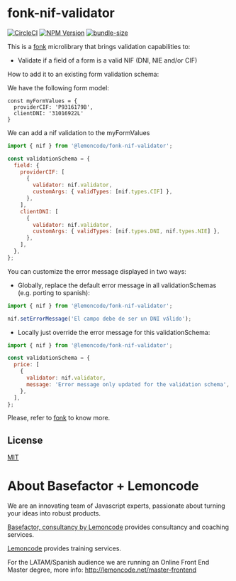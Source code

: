 # fonk-nif-validator

[![CircleCI](https://badgen.net/github/status/Lemoncode/fonk-nif-validator/master/ci?icon=circleci&label=circleci)](https://circleci.com/gh/Lemoncode/fonk-nif-validator/tree/master)
[![NPM Version](https://badgen.net/npm/v/@lemoncode/fonk-nif-validator?icon=npm&label=npm)](https://www.npmjs.com/package/@lemoncode/fonk-nif-validator)
[![bundle-size](https://badgen.net/bundlephobia/min/@lemoncode/fonk-nif-validator)](https://bundlephobia.com/result?p=@lemoncode/fonk-nif-validator)

This is a [fonk](https://github.com/Lemoncode/fonk) microlibrary that brings validation capabilities to:

- Validate if a field of a form is a valid NIF (DNI, NIE and/or CIF)

How to add it to an existing form validation schema:

We have the following form model:

```
const myFormValues = {
  providerCIF: 'P9316179B',
  clientDNI: '31016922L'
}
```

We can add a nif validation to the myFormValues

```javascript
import { nif } from '@lemoncode/fonk-nif-validator';

const validationSchema = {
  field: {
    providerCIF: [
      {
        validator: nif.validator,
        customArgs: { validTypes: [nif.types.CIF] },
      },
    ],
    clientDNI: [
      {
        validator: nif.validator,
        customArgs: { validTypes: [nif.types.DNI, nif.types.NIE] },
      },
    ],
  },
};
```

You can customize the error message displayed in two ways:

- Globally, replace the default error message in all validationSchemas (e.g. porting to spanish):

```javascript
import { nif } from '@lemoncode/fonk-nif-validator';

nif.setErrorMessage('El campo debe de ser un DNI válido');
```

- Locally just override the error message for this validationSchema:

```javascript
import { nif } from '@lemoncode/fonk-nif-validator';

const validationSchema = {
  price: [
    {
      validator: nif.validator,
      message: 'Error message only updated for the validation schema',
    },
  ],
};
```

Please, refer to [fonk](https://github.com/Lemoncode/fonk) to know more.

## License

[MIT](./LICENSE)

# About Basefactor + Lemoncode

We are an innovating team of Javascript experts, passionate about turning your ideas into robust products.

[Basefactor, consultancy by Lemoncode](http://www.basefactor.com) provides consultancy and coaching services.

[Lemoncode](http://lemoncode.net/services/en/#en-home) provides training services.

For the LATAM/Spanish audience we are running an Online Front End Master degree, more info: http://lemoncode.net/master-frontend
